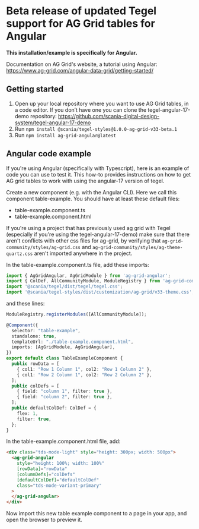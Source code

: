 
# Beta release of updated Tegel support for AG Grid tables for Angular

**This installation/example is specifically for Angular.**

Documentation on AG Grid's website, a tutorial using Angular: https://www.ag-grid.com/angular-data-grid/getting-started/

## Getting started

1. Open up your local repository where you want to use AG Grid tables, in a code editor. If you don’t have one you can clone the tegel-angular-17-demo repository: https://github.com/scania-digital-design-system/tegel-angular-17-demo
2. Run `npm install @scania/tegel-styles@1.0.0-ag-grid-v33-beta.1`
3. Run `npm install ag-grid-angular@latest`

## Angular code example

If you're using Angular (specifically with Typescript), here is an example of code you can use to test it. This how-to provides instructions on how to get AG grid tables to work with using the angular-17 version of tegel.
 
Create a new component (e.g. with the Angular CLI). Here we call this component table-example. You should have at least these default files:
- table-example.component.ts
- table-example.component.html

If you're using a project that has previously used ag grid with Tegel (especially if you're using the tegel-angular-17-demo) make sure that there aren't conflicts with other css files for ag-grid, by verifying that 
`ag-grid-community/styles/ag-grid.css` and `ag-grid-community/styles/ag-theme-quartz.css` aren't imported anywhere in the project.

In the table-example.component.ts file, add these imports:
``` typescript
import { AgGridAngular, AgGridModule } from 'ag-grid-angular';
import { ColDef, AllCommunityModule, ModuleRegistry } from 'ag-grid-community';
import '@scania/tegel/dist/tegel/tegel.css';
import '@scania/tegel-styles/dist/customization/ag-grid/v33-theme.css';
```

and these lines:
``` typescript
ModuleRegistry.registerModules([AllCommunityModule]);

@Component({
  selector: "table-example",
  standalone: true,
  templateUrl: "./table-example.component.html",
  imports: [AgGridModule, AgGridAngular],
})
export default class TableExampleComponent {
  public rowData = [
    { col1: "Row 1 Column 1", col2: "Row 1 Column 2" },
    { col1: "Row 2 Column 1", col2: "Row 2 Column 2" },
  ];
  public colDefs = [
    { field: "column 1", filter: true },
    { field: "column 2", filter: true },
  ];
  public defaultColDef: ColDef = {
    flex: 1,
    filter: true,
  };
}
```

In the table-example.component.html file, add:
``` html
<div class="tds-mode-light" style="height: 300px; width: 500px">
  <ag-grid-angular
    style="height: 100%; width: 100%"
    [rowData]="rowData"
    [columnDefs]="colDefs"
    [defaultColDef]="defaultColDef"
    class="tds-mode-variant-primary"
  >
  </ag-grid-angular>
</div>
```
 
Now import this new table example component to a page in your app, and open the browser to preview it.